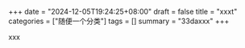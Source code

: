 +++
date = "2024-12-05T19:24:25+08:00"
draft = false
title = "xxxt"
categories = ["随便一个分类"]
tags = []
summary = "33daxxx"
+++

xxx

